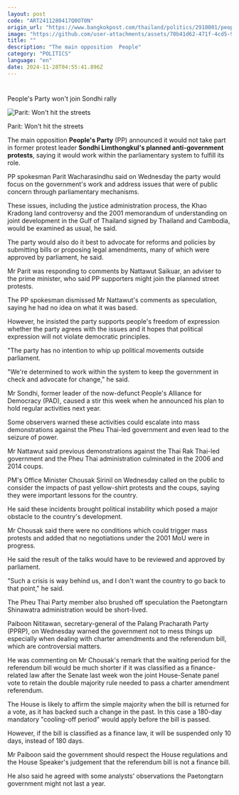 ```yaml
---
layout: post
code: "ART2411280417Q0OT0N"
origin_url: "https://www.bangkokpost.com/thailand/politics/2910001/peoples-party-wont-join-sondhi-rally"
image: "https://github.com/user-attachments/assets/70b41d62-471f-4cd5-9a24-977bca74c0e1"
title: ""
description: "The main opposition  People"
category: "POLITICS"
language: "en"
date: 2024-11-28T04:55:41.896Z
---
```


# 

People's Party won't join Sondhi rally

![Parit: Won't hit the streets](https://github.com/user-attachments/assets/38fe49b9-803a-4035-b38c-cbcb286accd7)

Parit: Won't hit the streets

The main opposition **People's Party** (PP) announced it would not take part in former protest leader **Sondhi Limthongkul's planned anti-government protests**, saying it would work within the parliamentary system to fulfill its role.

PP spokesman Parit Wacharasindhu said on Wednesday the party would focus on the government's work and address issues that were of public concern through parliamentary mechanisms.

These issues, including the justice administration process, the Khao Kradong land controversy and the 2001 memorandum of understanding on joint development in the Gulf of Thailand signed by Thailand and Cambodia, would be examined as usual, he said.

The party would also do it best to advocate for reforms and policies by submitting bills or proposing legal amendments, many of which were approved by parliament, he said.

Mr Parit was responding to comments by Nattawut Saikuar, an adviser to the prime minister, who said PP supporters might join the planned street protests.

The PP spokesman dismissed Mr Nattawut's comments as speculation, saying he had no idea on what it was based.

However, he insisted the party supports people's freedom of expression whether the party agrees with the issues and it hopes that political expression will not violate democratic principles.

"The party has no intention to whip up political movements outside parliament.

"We're determined to work within the system to keep the government in check and advocate for change," he said.

Mr Sondhi, former leader of the now-defunct People's Alliance for Democracy (PAD), caused a stir this week when he announced his plan to hold regular activities next year.

Some observers warned these activities could escalate into mass demonstrations against the Pheu Thai-led government and even lead to the seizure of power.

Mr Nattawut said previous demonstrations against the Thai Rak Thai-led government and the Pheu Thai administration culminated in the 2006 and 2014 coups.

PM's Office Minister Chousak Sirinil on Wednesday called on the public to consider the impacts of past yellow-shirt protests and the coups, saying they were important lessons for the country.

He said these incidents brought political instability which posed a major obstacle to the country's development.

Mr Chousak said there were no conditions which could trigger mass protests and added that no negotiations under the 2001 MoU were in progress.

He said the result of the talks would have to be reviewed and approved by parliament.

"Such a crisis is way behind us, and I don't want the country to go back to that point," he said.

The Pheu Thai Party member also brushed off speculation the Paetongtarn Shinawatra administration would be short-lived.

Paiboon Nititawan, secretary-general of the Palang Pracharath Party (PPRP), on Wednesday warned the government not to mess things up especially when dealing with charter amendments and the referendum bill, which are controversial matters.

He was commenting on Mr Chousak's remark that the waiting period for the referendum bill would be much shorter if it was classified as a finance-related law after the Senate last week won the joint House-Senate panel vote to retain the double majority rule needed to pass a charter amendment referendum.

The House is likely to affirm the simple majority when the bill is returned for a vote, as it has backed such a change in the past. In this case a 180-day mandatory "cooling-off period" would apply before the bill is passed.

However, if the bill is classified as a finance law, it will be suspended only 10 days, instead of 180 days.

Mr Paiboon said the government should respect the House regulations and the House Speaker's judgement that the referendum bill is not a finance bill.

He also said he agreed with some analysts' observations the Paetongtarn government might not last a year.